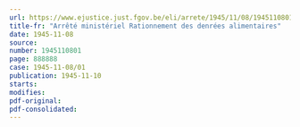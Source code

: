 ```yaml
---
url: https://www.ejustice.just.fgov.be/eli/arrete/1945/11/08/1945110801/justel
title-fr: "Arrêté ministériel Rationnement des denrées alimentaires"
date: 1945-11-08
source:
number: 1945110801
page: 888888
case: 1945-11-08/01
publication: 1945-11-10
starts:
modifies:
pdf-original:
pdf-consolidated:
---
```



